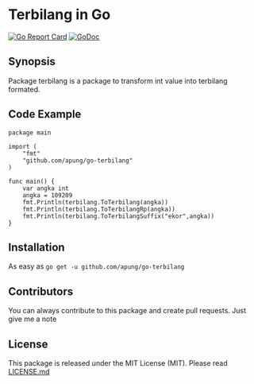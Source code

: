 # Terbilang in Go

[![Go Report Card](https://goreportcard.com/badge/github.com/apung/go-terbilang)](https://goreportcard.com/report/github.com/apung/go-terbilang) [![GoDoc](https://godoc.org/github.com/apung/go-terbilang?status.svg)](https://godoc.org/github.com/apung/go-terbilang)
## Synopsis
Package terbilang is a package to transform int value into terbilang formated.

## Code Example

```
package main

import (
	"fmt"
	"github.com/apung/go-terbilang"
)

func main() {
	var angka int
	angka = 109209
	fmt.Println(terbilang.ToTerbilang(angka))
	fmt.Println(terbilang.ToTerbilangRp(angka))
	fmt.Println(terbilang.ToTerbilangSuffix("ekor",angka))
}
```

## Installation

As easy as `go get -u github.com/apung/go-terbilang`

## Contributors

You can always contribute to this package and create pull requests. Just give me a note

## License

This package is released under the MIT License (MIT). Please read [LICENSE.md](https://github.com/apung/go-terbilang/LICENSE.md)
